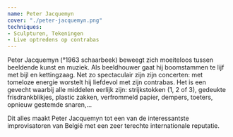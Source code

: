 ```yaml
---
name: Peter Jacquemyn
cover: "./peter-jacquemyn.png"
techniques:
- Sculpturen, Tekeningen
- Live optredens op contrabas
---
```

Peter Jacquemyn (°1963 schaarbeek) beweegt zich moeiteloos tussen beeldende kunst en muziek. Als beeldhouwer gaat hij boomstammen te lijf met bijl en kettingzaag. Net zo spectaculair zijn zijn concerten: met tomeloze energie worstelt hij liefdevol met zijn contrabas.
Het is een gevecht waarbij alle middelen eerlijk zijn: strijkstokken (1, 2 of 3), gedeukte frisdrankblikjes, plastic zakken, verfrommeld papier, dempers, toeters, opnieuw gestemde snaren,...

Dit alles maakt Peter Jacquemyn tot een van de interessantste improvisatoren van België met een zeer terechte internationale reputatie.